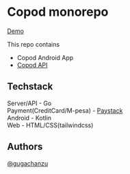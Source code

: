 # Copod monorepo
[Demo](https://drive.google.com/file/d/1WaZ9vpA_4HbCV7bJeyQ29va7fCGd8DAw/view?usp=drive_link)

This repo contains
- Copod Android App
- [Copod API](https://github.com/elc49/copod/blob/develop/Server/README.md)

## Techstack
Server/API - Go  
Payment(CreditCard/M-pesa) - [Paystack](https://paystack.com/)  
Android - Kotlin  
Web - HTML/CSS(tailwindcss)  

## Authors
[@gugachanzu](https://x.com/gugachanzu)  
